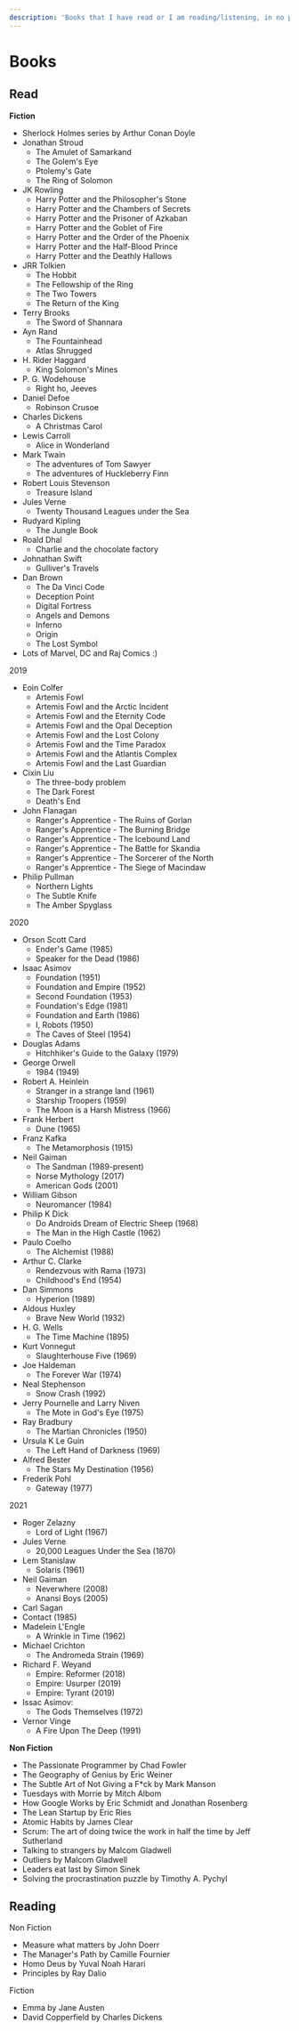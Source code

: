 ```yaml
---
description: 'Books that I have read or I am reading/listening, in no particular order'
---
```


# Books

## Read

**Fiction**

* Sherlock Holmes series by Arthur Conan Doyle
* Jonathan Stroud
  * The Amulet of Samarkand
  * The Golem's Eye
  * Ptolemy's Gate
  * The Ring of Solomon
* JK Rowling
  * Harry Potter and the Philosopher's Stone
  * Harry Potter and the Chambers of Secrets
  * Harry Potter and the Prisoner of Azkaban
  * Harry Potter and the Goblet of Fire
  * Harry Potter and the Order of the Phoenix
  * Harry Potter and the Half-Blood Prince
  * Harry Potter and the Deathly Hallows
* JRR Tolkien
  * The Hobbit
  * The Fellowship of the Ring
  * The Two Towers
  * The Return of the King
* Terry Brooks
  * The Sword of Shannara
* Ayn Rand
  * The Fountainhead
  * Atlas Shrugged
* H. Rider Haggard
  * King Solomon's Mines
* P. G. Wodehouse
  * Right ho, Jeeves
* Daniel Defoe
  * Robinson Crusoe
* Charles Dickens
  * A Christmas Carol
* Lewis Carroll
  * Alice in Wonderland
* Mark Twain
  * The adventures of Tom Sawyer
  * The adventures of Huckleberry Finn
* Robert Louis Stevenson
  * Treasure Island
* Jules Verne
  * Twenty Thousand Leagues under the Sea
* Rudyard Kipling
  * The Jungle Book
* Roald Dhal
  * Charlie and the chocolate factory 
* Johnathan Swift
  * Gulliver's Travels
* Dan Brown
  * The Da Vinci Code
  * Deception Point
  * Digital Fortress
  * Angels and Demons
  * Inferno
  * Origin
  * The Lost Symbol
* Lots of Marvel, DC and Raj Comics :\)

2019

* Eoin Colfer
  * Artemis Fowl
  * Artemis Fowl and the Arctic Incident
  * Artemis Fowl and the Eternity Code
  * Artemis Fowl and the Opal Deception
  * Artemis Fowl and the Lost Colony
  * Artemis Fowl and the Time Paradox
  * Artemis Fowl and the Atlantis Complex
  * Artemis Fowl and the Last Guardian
* Cixin Liu
  * The three-body problem
  * The Dark Forest
  * Death's End
* John Flanagan
  * Ranger's Apprentice - The Ruins of Gorlan
  * Ranger's Apprentice - The Burning Bridge
  * Ranger's Apprentice - The Icebound Land
  * Ranger's Apprentice - The Battle for Skandia
  * Ranger's Apprentice - The Sorcerer of the North
  * Ranger's Apprentice - The Siege of Macindaw
* Philip Pullman
  * Northern Lights
  * The Subtle Knife
  * The Amber Spyglass

2020

* Orson Scott Card
  * Ender's Game \(1985\)
  * Speaker for the Dead \(1986\)
* Isaac Asimov
  * Foundation \(1951\)
  * Foundation and Empire \(1952\)
  * Second Foundation \(1953\)
  * Foundation's Edge \(1981\)
  * Foundation and Earth \(1986\)
  * I, Robots \(1950\)
  * The Caves of Steel \(1954\)
* Douglas Adams
  * Hitchhiker's Guide to the Galaxy \(1979\)
* George Orwell
  * 1984 \(1949\)
* Robert A. Heinlein
  * Stranger in a strange land \(1961\)
  * Starship Troopers \(1959\)
  * The Moon is a Harsh Mistress \(1966\)
* Frank Herbert
  * Dune \(1965\)
* Franz Kafka
  * The Metamorphosis \(1915\)
* Neil Gaiman
  * The Sandman \(1989-present\)
  * Norse Mythology \(2017\)
  * American Gods \(2001\)
* William Gibson
  * Neuromancer \(1984\)
* Philip K Dick
  * Do Androids Dream of Electric Sheep \(1968\)
  * The Man in the High Castle \(1962\)
* Paulo Coelho
  * The Alchemist \(1988\)
* Arthur C. Clarke
  * Rendezvous with Rama \(1973\)
  * Childhood's End \(1954\)
* Dan Simmons
  * Hyperion \(1989\)
* Aldous Huxley
  * Brave New World \(1932\)
* H. G. Wells
  * The Time Machine \(1895\)
* Kurt Vonnegut
  * Slaughterhouse Five \(1969\)
* Joe Haldeman
  * The Forever War \(1974\)
* Neal Stephenson
  * Snow Crash \(1992\)
* Jerry Pournelle and Larry Niven
  * The Mote in God's Eye \(1975\)
* Ray Bradbury
  * The Martian Chronicles \(1950\)
* Ursula K Le Guin
  * The Left Hand of Darkness \(1969\)
* Alfred Bester
  * The Stars My Destination \(1956\)
* Frederik Pohl
  * Gateway \(1977\)

2021

* Roger Zelazny
  * Lord of Light \(1967\)
* Jules Verne
  * 20,000 Leagues Under the Sea \(1870\)
* Lem Stanislaw
  * Solaris \(1961\)
* Neil Gaiman
  * Neverwhere \(2008\)
  * Anansi Boys \(2005\)
*  Carl Sagan
  * Contact \(1985\)
* Madelein L'Engle
  * A Wrinkle in Time \(1962\)
* Michael Crichton
  * The Andromeda Strain \(1969\)
* Richard F. Weyand
  * Empire: Reformer \(2018\)
  * Empire: Usurper \(2019\)
  * Empire: Tyrant \(2019\)
* Issac Asimov:
  * The Gods Themselves \(1972\)
* Vernor Vinge
  * A Fire Upon The Deep \(1991\)

**Non Fiction**

* The Passionate Programmer by Chad Fowler
* The Geography of Genius by Eric Weiner
* The Subtle Art of Not Giving a F\*ck by Mark Manson
* Tuesdays with Morrie by Mitch Albom
* How Google Works by Eric Schmidt and Jonathan Rosenberg
* The Lean Startup by Eric Ries
* Atomic Habits by James Clear
* Scrum: The art of doing twice the work in half the time by Jeff Sutherland
* Talking to strangers by Malcom Gladwell
* Outliers by Malcom Gladwell
* Leaders eat last by Simon Sinek
* Solving the procrastination puzzle by Timothy A. Pychyl



## Reading

Non Fiction

* Measure what matters by John Doerr
* The Manager's Path by Camille Fournier
* Homo Deus by Yuval Noah Harari
* Principles by Ray Dalio

Fiction

* Emma by Jane Austen
* David Copperfield by Charles Dickens

